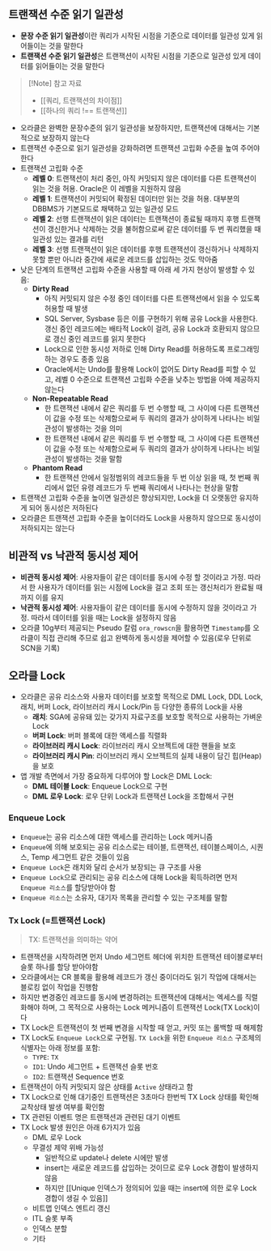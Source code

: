## 트랜잭션 수준 읽기 일관성
- **문장 수준 읽기 일관성**이란 쿼리가 시작된 시점을 기준으로 데이터를 일관성 있게 읽어들이는 것을 말한다
- **트랜잭션 수준 읽기 일관성**은 트랜잭션이 시작된 시점을 기준으로 일관성 있게 데이터를 읽어들이는 것을 말한다

> [!Note] 참고 자료
> - [[쿼리, 트랜잭션의 차이점]]
> - [[하나의 쿼리 !== 트랜잭션]]

- 오라클은 완벽한 문장수준의 읽기 일관성을 보장하지만, 트랜잭션에 대해서는 기본적으로 보장하지 않는다
- 트랜잭션 수준으로 읽기 일관성을 강화하려면 트랜잭션 고립화 수준을 높여 주어야 한다
- 트랜잭션 고립화 수준
	- **레벨 0**: 트랜잭션이 처리 중인, 아직 커밋되지 않은 데이터를 다른 트랜잭션이 읽는 것을 허용. Oracle은 이 레벨을 지원하지 않음
	- **레벨 1**: 트랜잭션이 커밋되어 확정된 데이터만 읽는 것을 허용. 대부분의 DBBMS가 기본모드로 채택하고 있는 일관성 모드
	- **레벨 2**: 선행 트랜잭션이 읽은 데이터는 트랜잭션이 종료될 때까지 후행 트랜잭션이 갱신한거나 삭제하는 것을 불허함으로써 같은 데이터를 두 번 쿼리했을 때 일관성 있는 결과를 리턴
	- **레벨 3**: 선행 트랜잭션이 읽은 데이터를 후행 트랜잭션이 갱신하거나 삭제하지 못할 뿐만 아니라 중간에 새로운 레코드를 삽입하는 것도 막아줌
- 낮은 단계의 트랜잭션 고립화 수준을 사용할 때 아래 세 가지 현상이 발생할 수 있음:
	- **Dirty Read**
		- 아직 커밋되지 않은 수정 중인 데이터를 다른 트랜잭션에서 읽을 수 있도록 허용할 때 발생
		- SQL Server, Sysbase 등은 이를 구현하기 위해 공유 Lock을 사용한다. 갱신 중인 레코드에는 배타적 Lock이 걸려, 공유 Lock과 호환되지 않으므로 갱신 중인 레코드를 읽지 못한다
		- Lock으로 인한 동시성 저하로 인해 Dirty Read를 허용하도록 프로그래밍 하는 경우도 종종 있음
		- Oracle에서는 Undo를 활용해 Lock이 없어도 Dirty Read를 피할 수 있고, 레벨 0 수준으로 트랜잭션 고립화 수준을 낮추는 방법을 아예 제공하지 않는다
	- **Non-Repeatable Read**
		- 한 트랜잭션 내에서 같은 쿼리를 두 번 수행할 때, 그 사이에 다른 트랜잭션이 값을 수정 또는 삭제함으로써 두 쿼리의 결과가 상이하게 나타나는 비일관성이 발생하는 것을 의미
		- 한 트랜잭션 내에서 같은 쿼리를 두 번 수행할 때, 그 사이에 다른 트랜잭션이 값을 수정 또는 삭제함으로써 두 쿼리의 결과가 상이하게 나타나는 비일관성이 발생하는 것을 말함
	- **Phantom Read**
		- 한 트랜잭션 안에서 일정범위의 레코드들을 두 번 이상 읽을 때, 첫 번째 쿼리에서 없던 유령 레코드가 두 번째 쿼리에서 나타나는 현상을 말함
- 트랜잭션 고립화 수준을 높이면 일관성은 향상되지만, Lock을 더 오랫동안 유지하게 되어 동시성은 저하된다
- 오라클은 트랜잭션 고립화 수준을 높이더라도 Lock을 사용하지 않으므로 동시성이 저하되지는 않는다

## 비관적 vs 낙관적 동시성 제어
- **비관적 동시성 제어**: 사용자들이 같은 데이터를 동시에 수정 할 것이라고 가정. 따라서 한 사용자가 데이터를 읽는 시점에 Lock을 걸고 조회 또는 갱신처리가 완료될 때까지 이를 유지
- **낙관적 동시성 제어**: 사용자들이 같은 데이터를 동시에 수정하지 않을 것이라고 가정. 따라서 데이터를 읽을 때는 Lock을 설정하지 않음
- 오라클 10g부터 제공되는 Pseudo 칼럼 `ora_rowscn`을 활용하면 `Timestamp`를 오라클이 직접 관리해 주므로 쉽고 완벽하게 동시성을 제어할 수 있음(로우 단위로 SCN을 기록)

## 오라클 Lock
- 오라클은 공유 리소스와 사용자 데이터를 보호할 목적으로 DML Lock, DDL Lock, 래치, 버퍼 Lock, 라이브러리 캐시 Lock/Pin 등 다양한 종류의 Lock을 사용
	- **래치**: SGA에 공유돼 있는 갖가지 자료구조를 보호할 목적으로 사용하는 가벼운 Lock
	- **버퍼 Lock**: 버퍼 블록에 대한 액세스를 직렬화
	- **라이브러리 캐시 Lock**: 라이브러리 캐시 오브젝트에 대한 핸들을 보호
	- **라이브러리 캐시 Pin**: 라이브러리 캐시 오브젝트의 실제 내용이 담긴 힙(Heap)을 보호
- 앱 개발 측면에서 가장 중요하게 다루어야 할 Lock은 DML Lock:
	- **DML 테이블 Lock**: Enqueue Lock으로 구현
	- **DML 로우 Lock**: 로우 단위 Lock과 트랜잭션 Lock을 조합해서 구현

### Enqueue Lock
- `Enqueue`는 공유 리소스에 대한 액세스를 관리하는 Lock 메커니즘
- `Enqueue`에 의해 보호되는 공유 리소스로는 테이블, 트랜잭션, 테이블스페이스, 시퀀스, Temp 세그먼트 같은 것들이 있음
- `Enqueue Lock`은 래치와 달리 순서가 보장되는 큐 구조를 사용
- `Enqueue Lock`으로 관리되는 공유 리소스에 대해 Lock을 획득하려면 먼저 `Enqueue 리소스`를 할당받아야 함
- `Enqueue 리소스`는 소유자, 대기자 목록을 관리할 수 있는 구조체를 말함

### Tx Lock (=트랜잭션 Lock)
> TX: 트랜잭션을 의미하는 약어
- 트랜잭션을 시작하려면 먼저 Undo 세그먼트 헤더에 위치한 트랜잭션 테이블로부터 슬롯 하나를 할당 받아야함
- 오라클에서는 CR 블록을 활용해 레코드가 갱신 중이더라도 읽기 작업에 대해서는 블로킹 없이 작업을 진행함
- 하지만 변경중인 레코드를 동시에 변경하려는 트랜잭션에 대해서는 엑세스를 직렬화해야 하며, 그 목적으로 사용하는 Lock 메커니즘이 트랜잭션 Lock(TX Lock)이다
- TX Lock은 트랜잭션이 첫 번째 변경을 시작할 때 얻고, 커밋 또는 롤백할 때 해제함
- TX Lock도 `Enqueue Lock`으로 구현됨. `TX Lock`을 위한 `Enqueue 리소스` 구조체의 식별자는 아래 정보를 포함:
	- `TYPE`: `TX`
	- `ID1`: Undo 세그먼트 + 트랜잭션 슬롯 번호
	- `ID2`: 트랜잭션 Sequence 번호
- 트랜잭션이 아직 커밋되지 않은 상태를 `Active` 상태라고 함
- TX Lock으로 인해 대기중인 트랜잭션은 3초마다 한번씩 TX Lock 상태를 확인해 교착상태 발생 여부를 확인함
- TX 관련된 이벤트 명은 트랜잭션과 관련된 대기 이벤트
- TX Lock 발생 원인은 아래 6가지가 있음
	- DML 로우 Lock
	- 무결성 제약 위배 가능성
		- 일반적으로 update나 delete 시에만 발생
		- insert는 새로운 레코드를 삽입하는 것이므로 로우 Lock 경합이 발생하지 않음
		- 하지만 [[Unique 인덱스가 정의되어 있을 때는 insert에 의한 로우 Lock 경합이 생길 수 있음]]
	- 비트맵 인덱스 엔트리 갱신
	- ITL 슬롯 부족
	- 인덱스 분할
	- 기타
